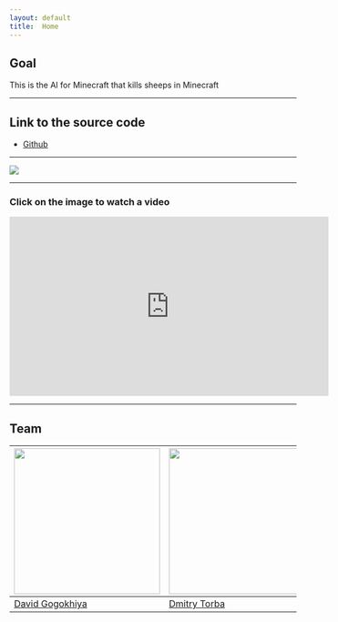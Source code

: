 ```yaml
---
layout: default
title:  Home
---
```


## Goal ##

This is the AI for Minecraft that kills sheeps in Minecraft

---

## Link to the source code ##

- [Github](https://github.com/DavidZizu/killasheep)

---

<img src="https://gogokhiya.com/tmp/no_sheep.jpg" />

---

### Click on the image to watch a video ###

<iframe width="560" height="315" src="https://youtu.be/1QiUOO8TrLw" frameborder="0" allowfullscreen></iframe>
<!-- [![Alt text](https://gogokhiya.com/tmp/youtube.png)](https://youtu.be/1QiUOO8TrLw) -->


---

## Team

[<img src="https://gogokhiya.com/tmp/my_image.jpg" width="256px" height="256px" />](https://github.com/DavidZizu) | [<img src="https://torba.me/images/photo.jpg" width="256px" height="256px" />](https://github.com/dtorba)
---|---
[David Gogokhiya](https://github.com/DavidZizu)  | [Dmitry Torba](https://github.com/dtorba)

